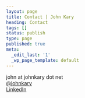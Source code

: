 ```yaml
---
layout: page
title: Contact | John Kary
heading: Contact
tags: []
status: publish
type: page
published: true
meta:
  _edit_last: '1'
  _wp_page_template: default
---
```

john at johnkary dot net  
[@johnkary](http://twitter.com/johnkary)  
[LinkedIn](http://www.linkedin.com/pub/john-kary/6/1bb/b09a)
